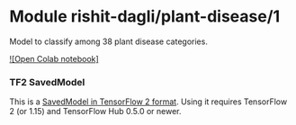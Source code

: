 # Module rishit-dagli/plant-disease/1
Model to classify among 38 plant disease categories.

<!-- module-type: image-classification -->
<!-- network-architecture: mobilenet -->
<!-- dataset: plant_village -->
<!-- fine-tunable: false -->
<!-- license: Apache-2.0 -->
<!-- format: saved_model_2 -->
<!-- asset-path: https://github.com/Rishit-dagli/Greenathon-Plant-AI/releases/download/v0.1.0/saved_model.tar.gz -->

[![Open Colab notebook]](https://colab.research.google.com/github/Rishit-dagli/Greenathon-Plant-AI/blob/main/notebooks/plant-diseases-training.ipynb)

### TF2 SavedModel
This is a [SavedModel in TensorFlow 2 format](https://www.tensorflow.org/hub/tf2_saved_model). Using it requires TensorFlow 2 (or 1.15) and TensorFlow Hub 0.5.0 or newer.

